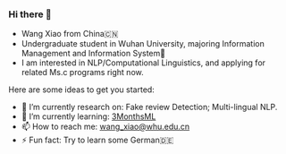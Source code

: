 ### Hi there 👋

* Wang Xiao from China🇨🇳 
* Undergraduate student in Wuhan University, majoring Information Management and Information System🏫 
* I am interested in NLP/Computational Linguistics, and applying for related Ms.c programs right now.


Here are some ideas to get you started:

- 🔭 I’m currently research on: Fake review Detection; Multi-lingual NLP.
- 🌱 I’m currently learning: [3MonthsML](https://www.bilibili.com/video/BV1yg411K72z?spm_id_from=333.1007.top_right_bar_window_history.content.click)
- 📫 How to reach me: wang_xiao@whu.edu.cn
- ⚡ Fun fact: Try to learn some German🇩🇪

